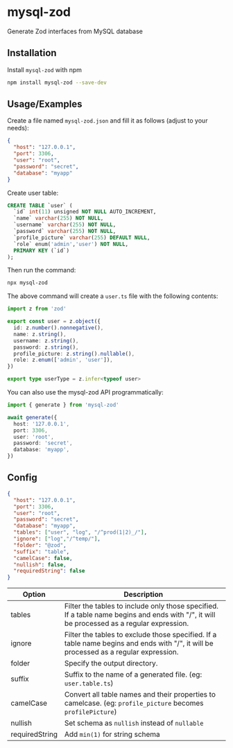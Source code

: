 # mysql-zod

Generate Zod interfaces from MySQL database

## Installation

Install `mysql-zod` with npm

```bash
npm install mysql-zod --save-dev
```

## Usage/Examples

Create a file named `mysql-zod.json` and fill it as follows (adjust to your needs):

```json
{
  "host": "127.0.0.1",
  "port": 3306,
  "user": "root",
  "password": "secret",
  "database": "myapp"
}
```

Create user table:

```sql
CREATE TABLE `user` (
  `id` int(11) unsigned NOT NULL AUTO_INCREMENT,
  `name` varchar(255) NOT NULL,
  `username` varchar(255) NOT NULL,
  `password` varchar(255) NOT NULL,
  `profile_picture` varchar(255) DEFAULT NULL,
  `role` enum('admin','user') NOT NULL,
  PRIMARY KEY (`id`)
);
```
Then run the command:

```bash
npx mysql-zod
```

The above command will create a `user.ts` file with the following contents:

```typescript
import z from 'zod'

export const user = z.object({
  id: z.number().nonnegative(),
  name: z.string(),
  username: z.string(),
  password: z.string(),
  profile_picture: z.string().nullable(),
  role: z.enum(['admin', 'user']),
})

export type userType = z.infer<typeof user>
```

You can also use the mysql-zod API programmatically:

```typescript
import { generate } from 'mysql-zod'

await generate({
  host: '127.0.0.1',
  port: 3306,
  user: 'root',
  password: 'secret',
  database: 'myapp',
})
```

## Config

```json
{
  "host": "127.0.0.1",
  "port": 3306,
  "user": "root",
  "password": "secret",
  "database": "myapp",
  "tables": ["user", "log", "/^prod(1|2)_/"],
  "ignore": ["log","/^temp/"],
  "folder": "@zod",
  "suffix": "table",
  "camelCase": false,
  "nullish": false,
  "requiredString": false
}
```

| Option | Description |
| ------ | ----------- |
| tables | Filter the tables to include only those specified. If a table name begins and ends with "/", it will be processed as a regular expression. |
| ignore | Filter the tables to exclude those specified. If a table name begins and ends with "/", it will be processed as a regular expression. |
| folder | Specify the output directory. |
| suffix | Suffix to the name of a generated file. (eg: `user.table.ts`) |
| camelCase | Convert all table names and their properties to camelcase. (eg: `profile_picture` becomes `profilePicture`) |
| nullish | Set schema as `nullish` instead of `nullable` |
| requiredString | Add `min(1)` for string schema |